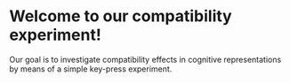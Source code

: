 # Welcome to our compatibility experiment!

Our goal is to investigate compatibility effects in cognitive representations by means of a simple key-press experiment.
         


